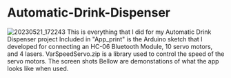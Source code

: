 # Automatic-Drink-Dispenser
![20230521_172243](https://github.com/therobotmonkey/Automatic-Drink-Dispenser/assets/133940436/06bbce3c-da1b-42db-a8bd-7a729e8d03f0)
This is everything that I did for my Automatic Drink Dispenser project
Included in "App_print" is the Arduino sketch that I developed for connecting an HC-06 Bluetooth Module, 10 servo motors, and 4 lasers.
VarSpeedServo.zip is a library used to control the speed of the servo motors.
The screen shots Bellow are demonstations of what the app looks like when used.

